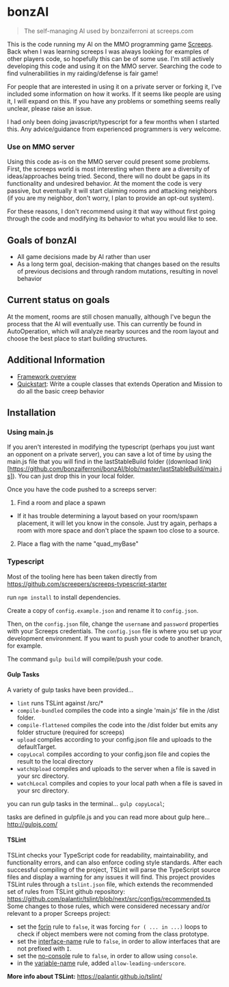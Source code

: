 # bonzAI
> The self-managing AI used by bonzaiferroni at screeps.com

This is the code running my AI on the MMO programming game [Screeps](https://screeps.com/). Back when I was learning screeps I was always looking for examples of other players code, so hopefully this can be of some use. I'm still actively developing this code and using it on the MMO server. Searching the code to find vulnerabilities in my raiding/defense is fair game!

For people that are interested in using it on a private server or forking it, I've included some information on how it works. If it seems like people are using it, I will expand on this. If you have any problems or something seems really unclear, please raise an issue. 

I had only been doing javascript/typescript for a few months when I started this. Any advice/guidance from experienced programmers is very welcome.

### Use on MMO server
Using this code as-is on the MMO server could present some problems. First, the screeps world is most interesting when there are a diversity of ideas/approaches being tried. Second, there will no doubt be gaps in its functionality and undesired behavior. At the moment the code is very passive, but eventually it will start claiming rooms and attacking neighbors (if you are my neighbor, don't worry, I plan to provide an opt-out system).

For these reasons, I don't recommend using it that way without first going through the code and modifying its behavior to what you would like to see. 

## Goals of bonzAI
- All game decisions made by AI rather than user
- As a long term goal, decision-making that changes based on the results of previous decisions and through random mutations, resulting in novel behavior

## Current status on goals
At the moment, rooms are still chosen manually, although I've begun the process that the AI will eventually use. This can currently be found in AutoOperation, which will analyze nearby sources and the room layout and choose the best place to start building structures.

## Additional Information
* [Framework overview](https://github.com/bonzaiferroni/bonzAI/wiki/Framework-Overview)
* [Quickstart](https://github.com/bonzaiferroni/bonzAI/wiki/bonzAI-Quickstart): Write a couple classes that extends Operation and Mission to do all the basic creep behavior

## Installation

### Using main.js

If you aren't interested in modifying the typescript (perhaps you just want an opponent on a private server), you can save a lot of time by using the main.js file that you will find in the lastStableBuild folder ((download link)[https://github.com/bonzaiferroni/bonzAI/blob/master/lastStableBuild/main.js]). You can just drop this in your local folder.

Once you have the code pushed to a screeps server: 

1. Find a room and place a spawn
 * If it has trouble determining a layout based on your room/spawn placement, it will let you know in the console. Just try again, perhaps a room with more space and don't place the spawn too close to a source.
2. Place a flag with the name "quad_myBase"

### Typescript

Most of the tooling here has been taken directly from https://github.com/screepers/screeps-typescript-starter

run `npm install` to install dependencies.

Create a copy of `config.example.json` and rename it to `config.json`.

Then, on the `config.json` file, change the `username` and `password` properties with your Screeps credentials.
The `config.json` file is where you set up your development environment. If you want to push your code to another branch, for example.

The command `gulp build` will compile/push your code.

#### Gulp Tasks
A variety of gulp tasks have been provided...

 - `lint` runs TSLint against /src/*
 - `compile-bundled` compiles the code into a single 'main.js' file in the /dist folder.
 - `compile-flattened` compiles the code into the /dist folder but emits any folder structure (required for screeps)
 - `upload` compiles according to your config.json file and uploads to the defaultTarget.
 - `copyLocal` compiles according to your config.json file and copies the result to the local directory
 - `watchUpload` compiles and uploads to the server when a file is saved in your src directory.
 - `watchLocal` compiles and copies to your local path when a file is saved in your src directory.

you can run gulp tasks in the terminal... ` gulp copyLocal `;

tasks are defined in gulpfile.js and you can read more about gulp here...
http://gulpjs.com/

#### TSLint

TSLint checks your TypeScript code for readability, maintainability, and functionality errors, and can also enforce coding style standards.
After each successful compiling of the project, TSLint will parse the TypeScript source files and display a warning for any issues it will find.
This project provides TSLint rules through a `tslint.json` file, which extends the recommended set of rules from TSLint github repository: https://github.com/palantir/tslint/blob/next/src/configs/recommended.ts
Some changes to those rules, which were considered necessary and/or relevant to a proper Screeps project:

 - set the [forin](http://palantir.github.io/tslint/rules/forin/) rule to `false`, it was forcing `for ( ... in ...)` loops to check if object members were not coming from the class prototype.
 - set the [interface-name](http://palantir.github.io/tslint/rules/interface-name/) rule to `false`, in order to allow interfaces that are not prefixed with `I`.
 - set the [no-console](http://palantir.github.io/tslint/rules/no-console/) rule to `false`, in order to allow using `console`.
 - in the [variable-name](http://palantir.github.io/tslint/rules/variable-name/) rule, added `allow-leading-underscore`.

**More info about TSLint:** https://palantir.github.io/tslint/
